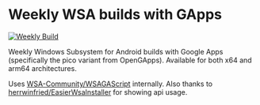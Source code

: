 # Weekly WSA builds with GApps

[![Weekly Build](https://github.com/Weathercold/wsa-gapps-builds/actions/workflows/build.yml/badge.svg?branch=master)](https://github.com/Weathercold/wsa-gapps-builds/actions/workflows/build.yml)

Weekly Windows Subsystem for Android builds with Google Apps (specifically the
pico variant from OpenGApps). Available for both x64 and arm64 architectures.

Uses [WSA-Community/WSAGAScript](https://github.com/WSA-Community/WSAGAScript) internally.
Also thanks to [herrwinfried/EasierWsaInstaller](https://github.com/herrwinfried/EasierWsaInstaller)
for showing api usage.
